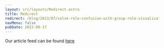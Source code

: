 ```yaml
---
layout: src/layouts/Redirect.astro
title: Redirect
redirect: /blog/2013/07/solve-role-confusion-with-group-role-visualisation-technique/
navMenu: false
pubDate: 2022-09-17
---
```

<div>
Our article feed can be found <a href="/blog/2013/07/solve-role-confusion-with-group-role-visualisation-technique/">here</a>
</div>
